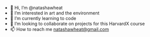 - 👋 Hi, I’m @natashawheat
- 👀 I’m interested in art and the environment
- 🌱 I’m currently learning to code
- 💞️ I’m looking to collaborate on projects for this HarvardX course
- 📫 How to reach me natashawheat@gmail.com

<!---
natashawheat/natashawheat is a ✨ special ✨ repository because its `README.md` (this file) appears on your GitHub profile.
You can click the Preview link to take a look at your changes.
--->
